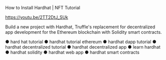 How to Install Hardhat | NFT Tutorial

https://youtu.be/2TT2DtJ_SUk 
 
Build a new project with Hardhat, Truffle's replacement for decentralized app development for the Ethereum blockchain with Solidity smart contracts.


● hard hat tutorial
● hardhat tutorial ethereum
● hardhat dapp tutorial
● hardhat decentralized tutorial
● hardhat decentralized app
● learn hardhat
● hardhat solidity
● hardhat web app
● hardhat smart contracts
